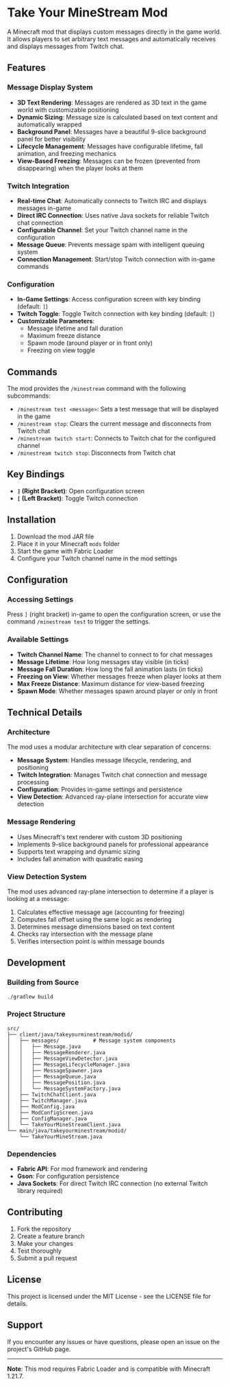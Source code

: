 # Take Your MineStream Mod

A Minecraft mod that displays custom messages directly in the game world. It allows players to set arbitrary text messages and automatically receives and displays messages from Twitch chat.

## Features

### Message Display System

- **3D Text Rendering**: Messages are rendered as 3D text in the game world with customizable positioning
- **Dynamic Sizing**: Message size is calculated based on text content and automatically wrapped
- **Background Panel**: Messages have a beautiful 9-slice background panel for better visibility
- **Lifecycle Management**: Messages have configurable lifetime, fall animation, and freezing mechanics
- **View-Based Freezing**: Messages can be frozen (prevented from disappearing) when the player looks at them

### Twitch Integration

- **Real-time Chat**: Automatically connects to Twitch IRC and displays messages in-game
- **Direct IRC Connection**: Uses native Java sockets for reliable Twitch chat connection
- **Configurable Channel**: Set your Twitch channel name in the configuration
- **Message Queue**: Prevents message spam with intelligent queuing system
- **Connection Management**: Start/stop Twitch connection with in-game commands

### Configuration

- **In-Game Settings**: Access configuration screen with key binding (default: `]`)
- **Twitch Toggle**: Toggle Twitch connection with key binding (default: `[`)
- **Customizable Parameters**:
  - Message lifetime and fall duration
  - Maximum freeze distance
  - Spawn mode (around player or in front only)
  - Freezing on view toggle

## Commands

The mod provides the `/minestream` command with the following subcommands:

- `/minestream test <message>`: Sets a test message that will be displayed in the game
- `/minestream stop`: Clears the current message and disconnects from Twitch chat
- `/minestream twitch start`: Connects to Twitch chat for the configured channel
- `/minestream twitch stop`: Disconnects from Twitch chat

## Key Bindings

- **`]` (Right Bracket)**: Open configuration screen
- **`[` (Left Bracket)**: Toggle Twitch connection

## Installation

1. Download the mod JAR file
2. Place it in your Minecraft `mods` folder
3. Start the game with Fabric Loader
4. Configure your Twitch channel name in the mod settings

## Configuration

### Accessing Settings

Press `]` (right bracket) in-game to open the configuration screen, or use the command `/minestream test` to trigger the settings.

### Available Settings

- **Twitch Channel Name**: The channel to connect to for chat messages
- **Message Lifetime**: How long messages stay visible (in ticks)
- **Message Fall Duration**: How long the fall animation lasts (in ticks)
- **Freezing on View**: Whether messages freeze when player looks at them
- **Max Freeze Distance**: Maximum distance for view-based freezing
- **Spawn Mode**: Whether messages spawn around player or only in front

## Technical Details

### Architecture

The mod uses a modular architecture with clear separation of concerns:

- **Message System**: Handles message lifecycle, rendering, and positioning
- **Twitch Integration**: Manages Twitch chat connection and message processing
- **Configuration**: Provides in-game settings and persistence
- **View Detection**: Advanced ray-plane intersection for accurate view detection

### Message Rendering

- Uses Minecraft's text renderer with custom 3D positioning
- Implements 9-slice background panels for professional appearance
- Supports text wrapping and dynamic sizing
- Includes fall animation with quadratic easing

### View Detection System

The mod uses advanced ray-plane intersection to determine if a player is looking at a message:

1. Calculates effective message age (accounting for freezing)
2. Computes fall offset using the same logic as rendering
3. Determines message dimensions based on text content
4. Checks ray intersection with the message plane
5. Verifies intersection point is within message bounds

## Development

### Building from Source

```bash
./gradlew build
```

### Project Structure

```
src/
├── client/java/takeyourminestream/modid/
│   ├── messages/           # Message system components
│   │   ├── Message.java
│   │   ├── MessageRenderer.java
│   │   ├── MessageViewDetector.java
│   │   ├── MessageLifecycleManager.java
│   │   ├── MessageSpawner.java
│   │   ├── MessageQueue.java
│   │   ├── MessagePosition.java
│   │   └── MessageSystemFactory.java
│   ├── TwitchChatClient.java
│   ├── TwitchManager.java
│   ├── ModConfig.java
│   ├── ModConfigScreen.java
│   ├── ConfigManager.java
│   └── TakeYourMineStreamClient.java
└── main/java/takeyourminestream/modid/
    └── TakeYourMineStream.java
```

### Dependencies

- **Fabric API**: For mod framework and rendering
- **Gson**: For configuration persistence
- **Java Sockets**: For direct Twitch IRC connection (no external Twitch library required)

## Contributing

1. Fork the repository
2. Create a feature branch
3. Make your changes
4. Test thoroughly
5. Submit a pull request

## License

This project is licensed under the MIT License - see the LICENSE file for details.

## Support

If you encounter any issues or have questions, please open an issue on the project's GitHub page.

---

**Note**: This mod requires Fabric Loader and is compatible with Minecraft 1.21.7.
